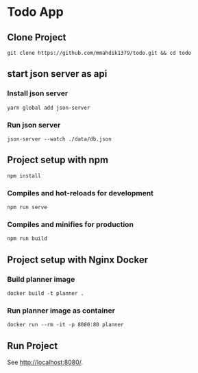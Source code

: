 # Todo App

## Clone Project

```
git clone https://github.com/mmahdik1379/todo.git && cd todo
```

## start json server as api

### Install json server

```
yarn global add json-server
```

### Run json server

```
json-server --watch ./data/db.json
```

## Project setup with npm

```
npm install
```

### Compiles and hot-reloads for development

```
npm run serve
```

### Compiles and minifies for production

```
npm run build
```

## Project setup with Nginx Docker

### Build planner image

```
docker build -t planner .
```

### Run planner image as container

```
docker run --rm -it -p 8080:80 planner
```

## Run Project

See [http://localhost:8080/](http://localhost:8080/).
